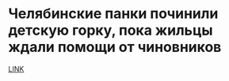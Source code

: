 # Челябинские панки починили детскую горку, пока жильцы ждали помощи от чиновников



[LINK](https://varlamov.ru/3627803.html)